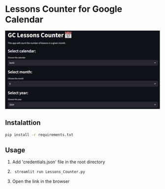 
# Lessons Counter for Google Calendar



![image](media/choose.png)

## Instalattion

```bash
pip install -r requirements.txt
```

## Usage

1. Add 'credentials.json' file in the root directory

2. ```bash
    streamlit run Lessons_Counter.py
    ```
3. Open the link in the browser
